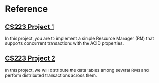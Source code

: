 # Reference

## [CS223 Project 1](https://www.ics.uci.edu/~cs223/projects/projects1.html)
In this project, you are to implement a simple Resource Manager (RM) that supports concurrent transactions with the ACID properties.

## [CS223 Project 2](https://www.ics.uci.edu/~cs223/projects/projects2.html)
In this project, we will distribute the data tables among several RMs and perform distributed transactions across them.
